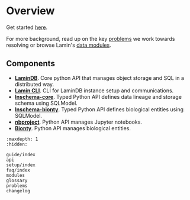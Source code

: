 # Overview

Get started [here](/guide/index).

For more background, read up on the key [problems](problems) we work towards resolving or browse Lamin's [data modules](modules).

## Components

- **[LaminDB](/guide/index)**. Core python API that manages object storage and SQL in a distributed way.
- **[Lamin CLI]((/guide/setup))**. CLI for LaminDB instance setup and communications.
- **[lnschema-core](https://lamin.ai/docs/lnschema-core)**. Typed Python API defines data lineage and storage schema using SQLModel.
- **[lnschema-bionty](https://lamin.ai/docs/lnschema-bionty)**. Typed Python API defines biological entities using SQLModel.
- **[nbproject](https://lamin.ai/docs/nbproject)**. Python API manages Jupyter notebooks.
- **[Bionty](https://lamin.ai/docs/bionty)**. Python API manages biological entities.

```{toctree}
:maxdepth: 1
:hidden:

guide/index
api
setup/index
faq/index
modules
glossary
problems
changelog
```
